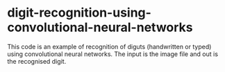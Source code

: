 # digit-recognition-using-convolutional-neural-networks
This code is an example of recognition of diguts (handwritten or typed) using convolutional neural networks. The input is the image file and out is the recognised digit.
